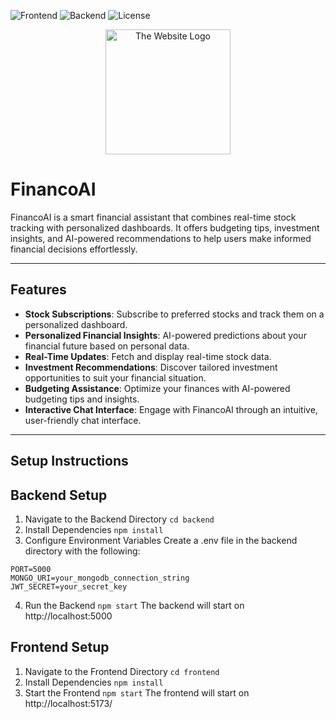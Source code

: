 ![Frontend](https://img.shields.io/badge/Frontend-React.js%20-green.svg)
![Backend](https://img.shields.io/badge/Backend-Node.js%20-orange.svg)
![License](https://img.shields.io/badge/license-Apache_2.0-red.svg)

<div align="center">
  <img src="https://github.com/user-attachments/assets/e818d50b-37e8-40e1-a980-5a21d87c3d6f" alt="The Website Logo" width="200" />
</div>



# FinancoAI

FinancoAI is a smart financial assistant that combines real-time stock tracking with personalized dashboards. It offers budgeting tips, investment insights, and AI-powered recommendations to help users make informed financial decisions effortlessly.

---

## Features

- **Stock Subscriptions**: Subscribe to preferred stocks and track them on a personalized dashboard.
- **Personalized Financial Insights**: AI-powered predictions about your financial future based on personal data.
- **Real-Time Updates**: Fetch and display real-time stock data.
- **Investment Recommendations**: Discover tailored investment opportunities to suit your financial situation.
- **Budgeting Assistance**: Optimize your finances with AI-powered budgeting tips and insights.
- **Interactive Chat Interface**: Engage with FinancoAI through an intuitive, user-friendly chat interface.


---

## Setup Instructions

## Backend Setup
1. Navigate to the Backend Directory
```cd backend```
2. Install Dependencies
``` npm install ```
3. Configure Environment Variables
Create a .env file in the backend directory with the following:
```
PORT=5000
MONGO_URI=your_mongodb_connection_string
JWT_SECRET=your_secret_key
```
4. Run the Backend
``` npm start ```
The backend will start on http://localhost:5000


## Frontend Setup
1. Navigate to the Frontend Directory
``` cd frontend ```
2. Install Dependencies
``` npm install ```
3. Start the Frontend
``` npm start ```
The frontend will start on http://localhost:5173/

## 
